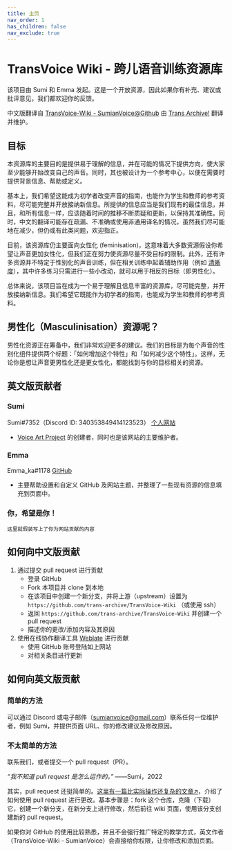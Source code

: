 ```yaml
---
title: 主页
nav_order: 1
has_children: false
nav_exclude: true
---
```


# TransVoice Wiki - 跨儿语音训练资源库
该项目由 Sumi 和 Emma 发起。这是一个开放资源，因此如果你有补充、建议或批评意见，我们都欢迎你的反馈。

中文版翻译自 [TransVoice-Wiki - SumianVoice@Github](https://github.com/SumianVoice/TransVoice-Wiki) 由 [Trans Archive!](https://github.com/trans-archive) 翻译并维护。

## 目标
本资源库的主要目的是提供易于理解的信息，并在可能的情况下提供方向，使大家至少能够开始改变自己的声音。同时，其也被设计为一个参考中心，以便在需要时提供背景信息、帮助或定义。

基本上，我们希望这能成为初学者改变声音的指南，也能作为学生和教师的参考资料，尽可能完整并开放接纳新信息。所提供的信息应当是我们现有的最佳信息，并且，和所有信息一样，应该随着时间的推移不断质疑和更新，以保持其准确性。同时，中文的翻译可能存在疏漏、不准确或使用非通用译名的情况，虽然我们尽可能地在减少，但仍或有此类问题，欢迎指正。

目前，该资源库仍主要面向女性化 (feminisation)，这意味着大多数资源假设你希望让声音更加女性化，但我们正在努力使资源尽量不受目标的限制。此外，还有许多资源并不特定于性别化的声音训练，但在相关训练中起着辅助作用（例如 [清晰度](/translate/zh_Hans/clarity/)），其中许多练习只需进行一些小改动，就可以用于相反的目标（即男性化）。

总体来说，该项目旨在成为一个易于理解且信息丰富的资源库，尽可能完整，并开放接纳新信息。我们希望它既能作为初学者的指南，也能成为学生和教师的参考资料。

## 男性化（Masculinisation）资源呢？
男性化资源正在筹备中，我们非常欢迎更多的建议。我们的目标是为每个声音的性别化组件提供两个标题：「如何增加这个特性」和「如何减少这个特性」。这样，无论你是想让声音更男性化还是更女性化，都能找到与你的目标相关的资源。

## 英文版贡献者
### Sumi
Sumi#7352（Discord ID: 340353849414123523） [个人网站](https://sumianvoice.com)
- [Voice Art Project](/wiki/pages/communities/#voice-art-project) 的创建者，同时也是该网站的主要维护者。

### Emma
Emma_ka#1178 [GitHub](https://github.com/Nanrin)
- 主要帮助设置和自定义 GitHub 及网站主题，并整理了一些现有资源的信息填充到页面中。

### 你，希望是你！
`这里就假装写上了你为网站贡献的内容`

## 如何向中文版贡献
1. 通过提交 pull request 进行贡献
    - 登录 GitHub
    - Fork 本项目并 clone 到本地
    - 在该项目中创建一个新分支，并将上游（upstream）设置为 `https://github.com/trans-archive/TransVoice-Wiki` （或使用 ssh）
    - 返回 `https://github.com/trans-archive/TransVoice-Wiki` 并创建一个 pull request
    - 描述你的更改/添加内容及其原因
2. 使用在线协作翻译工具 [Weblate](https://weblate.project-trans.org/projects/transvoice-wiki/) 进行贡献
    - 使用 GitHub 账号登陆如上网站
    - 对相关条目进行更新

## 如何向英文版贡献
### 简单的方法
可以通过 Discord 或电子邮件（sumianvoice@gmail.com）联系任何一位维护者，例如 Sumi，并提供页面 URL、你的修改建议及修改原因。

### 不太简单的方法
联系我们，或者提交一个 pull request（PR）。

_“我不知道 pull request 是怎么运作的。”_ ——Sumi，2022

其实，pull request 还挺简单的。[这里有一篇比实际操作还复杂的文章↗](https://opensource.com/article/19/7/create-pull-request-github)，介绍了如何使用 pull request 进行更改。基本步骤是：fork 这个仓库，克隆（下载）它，创建一个新分支，在新分支上进行修改，然后前往 wiki 页面，使用该分支创建新的 pull request。

如果你对 GitHub 的使用比较熟悉，并且不会强行推广特定的教学方式，英文作者（TransVoice-Wiki - SumianVoice）会直接给你权限，让你修改和添加页面。
